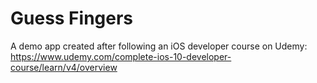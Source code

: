 # Guess Fingers

A demo app created after following an iOS developer course on Udemy:
https://www.udemy.com/complete-ios-10-developer-course/learn/v4/overview